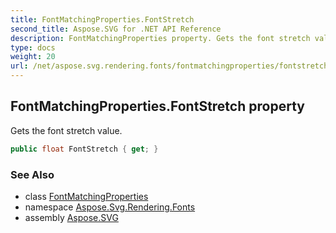 ```yaml
---
title: FontMatchingProperties.FontStretch
second_title: Aspose.SVG for .NET API Reference
description: FontMatchingProperties property. Gets the font stretch value
type: docs
weight: 20
url: /net/aspose.svg.rendering.fonts/fontmatchingproperties/fontstretch/
---
```

## FontMatchingProperties.FontStretch property

Gets the font stretch value.

```csharp
public float FontStretch { get; }
```

### See Also

* class [FontMatchingProperties](../)
* namespace [Aspose.Svg.Rendering.Fonts](../../fontmatchingproperties/)
* assembly [Aspose.SVG](../../../)
